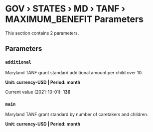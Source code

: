 # GOV › STATES › MD › TANF › MAXIMUM_BENEFIT Parameters

This section contains 2 parameters.

## Parameters

### `additional`

Maryland TANF grant standard additional amount per child over 10.

**Unit: currency-USD | Period: month**

Current value (2021-10-01): **136**


### `main`

Maryland TANF grant standard by number of caretakers and children.

**Unit: currency-USD | Period: month**


